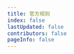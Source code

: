 ```yaml
---
title: 官方规则
index: false
lastUpdated: false
contributors: false
pageInfo: false
---
```


<Catalog></Catalog>
